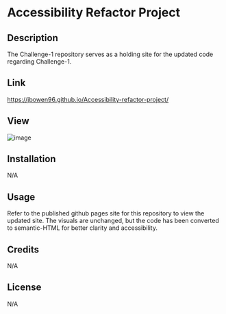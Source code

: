 # Accessibility Refactor Project

## Description

The Challenge-1 repository serves as a holding site for the updated code regarding Challenge-1.

## Link
https://jbowen96.github.io/Accessibility-refactor-project/

## View
![image](https://github.com/JBowen96/Accessibility-refactor-project/assets/139276635/16f856e8-a74f-4c91-96a8-ca53fdc1ed27)


## Installation

N/A

## Usage

Refer to the published github pages site for this repository to view the updated site. The visuals are unchanged, but the code has been converted to semantic-HTML for better clarity and accessibility.

## Credits
N/A

## License

N/A
